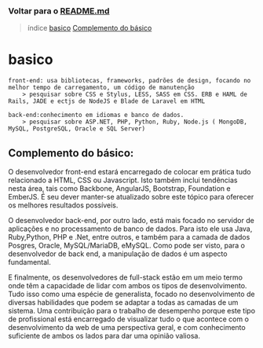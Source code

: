 ### Voltar para o [README.md](./README.md)
> índice
> [basico](#basico)
> [Complemento do básico](#complemento-do-básico)

# basico
    front-end: usa bibliotecas, frameworks, padrões de design, focando no melhor tempo de carregamento, um código de manutenção
        > pesquisar sobre CSS e Stylus, LESS, SASS em CSS. ERB e HAML de Rails, JADE e ectjs de NodeJS e Blade de Laravel em HTML 

    back-end:conhecimento em idiomas e banco de dados.
        > pesquisar sobre ASP.NET, PHP, Python, Ruby, Node.js ( MongoDB, MySQL, PostgreSQL, Oracle e SQL Server)

## Complemento do básico:
O desenvolvedor front-end estará encarregado de colocar em prática tudo relacionado a HTML, CSS ou Javascript. Isto também inclui tendências nesta área, tais como Backbone, AngularJS, Bootstrap, Foundation e EmberJS. É seu dever manter-se atualizado sobre este tópico para oferecer os melhores resultados possíveis.

O desenvolvedor back-end, por outro lado, está mais focado no servidor de aplicações e no processamento de banco de dados. Para isto ele usa Java, Ruby,Python, PHP e .Net, entre outros, e também para a camada de dados Posgres, Oracle, MySQL/MariaDB, eMySQL. Como pode ser visto, para o desenvolvedor de back end, a manipulação de dados é um aspecto fundamental.

E finalmente, os desenvolvedores de full-stack estão em um meio termo onde têm a capacidade de lidar com ambos os tipos de desenvolvimento. Tudo isso
como uma espécie de generalista, focado no desenvolvimento de diversas habilidades que podem se adaptar a todas as camadas de um sistema. Uma contribuição para o trabalho de desempenho porque este tipo de profissional está encarregado de
visualizar tudo o que acontece com o desenvolvimento da web de uma perspectiva geral, e com conhecimento suficiente de ambos os lados para dar uma opinião valiosa.



